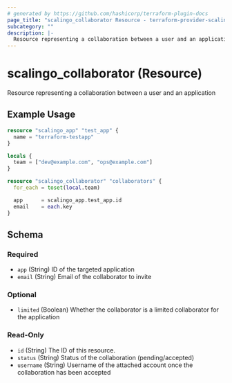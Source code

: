 ```yaml
---
# generated by https://github.com/hashicorp/terraform-plugin-docs
page_title: "scalingo_collaborator Resource - terraform-provider-scalingo"
subcategory: ""
description: |-
  Resource representing a collaboration between a user and an application
---
```


# scalingo_collaborator (Resource)

Resource representing a collaboration between a user and an application

## Example Usage

```terraform
resource "scalingo_app" "test_app" {
  name = "terraform-testapp"
}

locals {
  team = ["dev@example.com", "ops@example.com"]
}

resource "scalingo_collaborator" "collaborators" {
  for_each = toset(local.team)

  app      = scalingo_app.test_app.id
  email    = each.key
}
```

<!-- schema generated by tfplugindocs -->
## Schema

### Required

- `app` (String) ID of the targeted application
- `email` (String) Email of the collaborator to invite

### Optional

- `limited` (Boolean) Whether the collaborator is a limited collaborator for the application

### Read-Only

- `id` (String) The ID of this resource.
- `status` (String) Status of the collaboration (pending/accepted)
- `username` (String) Username of the attached account once the collaboration has been accepted
